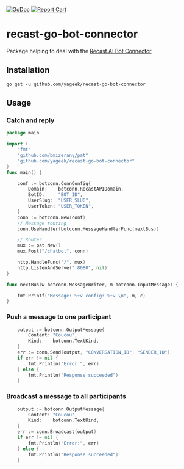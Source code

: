 [![GoDoc](https://godoc.org/github.com/yageek/recast-go-bot-connector?status.png)](https://godoc.org/github.com/yageek/recast-go-bot-connector) 
[![Report Cart](http://goreportcard.com/badge/yageek/recast-go-bot-connector)](http://goreportcard.com/report/yageek/recast-go-bot-connector)
# recast-go-bot-connector

Package helping to deal with the [Recast.AI Bot Connector](https://botconnector.recast.ai/)

## Installation

```
go get -u github.com/yageek/recast-go-bot-connector
```

## Usage
### Catch and reply

```go
package main

import (
    "fmt"
    "github.com/bmizerany/pat"
    "github.com/yageek/recast-go-bot-connector"
)
func main() {

    conf := botconn.ConnConfig{
		Domain:    botconn.RecastAPIDomain,
		BotID:     "BOT_ID",
		UserSlug:  "USER_SLUG",
		UserToken: "USER_TOKEN",
	}
	conn := botconn.New(conf)
	// Message routing
	conn.UseHandler(botconn.MessageHandlerFunc(nextBus))

	// Router
	mux := pat.New()
	mux.Post("/chatbot", conn)

	http.HandleFunc("/", mux)
    http.ListenAndServe(":8080", nil)
}

func nextBus(w botconn.MessageWriter, m botconn.InputMessage) {

	fmt.Printf("Message: %+v config: %+v \n", m, c)
}

```
### Push a message to one participant

```go
    output := botconn.OutputMessage{
		Content: "Coucou",
		Kind:    botconn.TextKind,
	}
    err := conn.Send(output, "CONVERSATION_ID", "SENDER_ID")
    if err != nil {
		fmt.Println("Error:", err)
	} else {
		fmt.Println("Response succeeded")
	}
```

### Broadcast a message to all participants

```go
    output := botconn.OutputMessage{
		Content: "Coucou",
		Kind:    botconn.TextKind,
	}
    err := conn.Broadcast(output)
    if err != nil {
		fmt.Println("Error:", err)
	} else {
		fmt.Println("Response succeeded")
	}
```